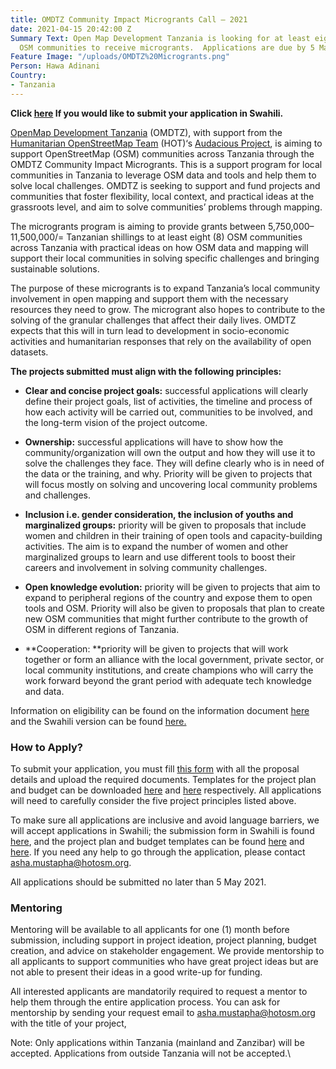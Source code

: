 ```yaml
---
title: OMDTZ Community Impact Microgrants Call — 2021
date: 2021-04-15 20:42:00 Z
Summary Text: Open Map Development Tanzania is looking for at least eight Tanzanian
  OSM communities to receive microgrants.  Applications are due by 5 May 2021.
Feature Image: "/uploads/OMDTZ%20Microgrants.png"
Person: Hawa Adinani
Country:
- Tanzania
---
```


**Click [here](https://omdtanzania.medium.com/ufadhili-mdogo-kutoka-shirika-la-omdtz-2021-8d394a3dd066) If you would like to submit your application in Swahili.**

[OpenMap Development Tanzania](https://www.omdtz.or.tz/) (OMDTZ), with support from the [Humanitarian OpenStreetMap Team](https://www.hotosm.org/) (HOT)‘s [Audacious Project](https://www.hotosm.org/updates/audacious), is aiming to support OpenStreetMap (OSM) communities across Tanzania through the OMDTZ Community Impact Microgrants. This is a support program for local communities in Tanzania to leverage OSM data and tools and help them to solve local challenges. OMDTZ is seeking to support and fund projects and communities that foster flexibility, local context, and practical ideas at the grassroots level, and aim to solve communities’ problems through mapping.

The microgrants program is aiming to provide grants between 5,750,000–11,500,000/= Tanzanian shillings to at least eight (8) OSM communities across Tanzania with practical ideas on how OSM data and mapping will support their local communities in solving specific challenges and bringing sustainable solutions.

The purpose of these microgrants is to expand Tanzania’s local community involvement in open mapping and support them with the necessary resources they need to grow. The microgrant also hopes to contribute to the solving of the granular challenges that affect their daily lives. OMDTZ expects that this will in turn lead to development in socio-economic activities and humanitarian responses that rely on the availability of open datasets.

**The projects submitted must align with the following principles:**

* **Clear and concise project goals:** successful applications will clearly define their project goals, list of activities, the timeline and process of how each activity will be carried out, communities to be involved, and the long-term vision of the project outcome.

* **Ownership:** successful applications will have to show how the community/organization will own the output and how they will use it to solve the challenges they face. They will define clearly who is in need of the data or the training, and why. Priority will be given to projects that will focus mostly on solving and uncovering local community problems and challenges.

* **Inclusion i.e. gender consideration, the inclusion of youths and marginalized groups:** priority will be given to proposals that include women and children in their training of open tools and capacity-building activities. The aim is to expand the number of women and other marginalized groups to learn and use different tools to boost their careers and involvement in solving community challenges.

* **Open knowledge evolution:** priority will be given to projects that aim to expand to peripheral regions of the country and expose them to open tools and OSM. Priority will also be given to proposals that plan to create new OSM communities that might further contribute to the growth of OSM in different regions of Tanzania.

* **Cooperation: **priority will be given to projects that will work together or form an alliance with the local government, private sector, or local community institutions, and create champions who will carry the work forward beyond the grant period with adequate tech knowledge and data.

Information on eligibility can be found on the information document [here](https://docs.google.com/document/d/12x6EqDqXvTRuJYbx3k2K6nKl1bN0xaEHuvknAjXP04c/edit?usp=sharing) and the Swahili version can be found [here.](https://docs.google.com/document/d/1CxPJHnX4knqMmy3xrigIcw7EMEQfQ-qZ9XSDM7L3960/edit?usp=sharing)

### **How to Apply?**

To submit your application, you must fill [this form](https://forms.gle/SJ2mXPXYcyRF5STj7) with all the proposal details and upload the required documents. Templates for the project plan and budget can be downloaded [here](https://docs.google.com/spreadsheets/d/1ETbSEoqzaol4fVVOjV4-P89Y2WCMPqCMWgzhXtPG4j8/edit?usp=sharing) and [here](https://docs.google.com/document/u/0/d/1LYN_-fZLQqpD6j1NexI-4i8tCscIPxiBdnarXIudplE/edit) respectively. All applications will need to carefully consider the five project principles listed above.

To make sure all applications are inclusive and avoid language barriers, we will accept applications in Swahili; the submission form in Swahili is found [here](https://forms.gle/CQ1nG97CPEKqvFbs5), and the project plan and budget templates can be found [here](https://docs.google.com/spreadsheets/d/1rLcERRARB2slRrgySPTmj_kWexV3d3IhPWSJsCBUlyg/edit?usp=sharing) and [here](https://docs.google.com/document/d/1sGPkshy6u3-ZGlqtJHw1ipdplw9LmLUFvDF1B3RFAAU/edit?usp=sharing). If you need any help to go through the application, please contact asha.mustapha@hotosm.org.

All applications should be submitted no later than 5 May 2021.

### **Mentoring**

Mentoring will be available to all applicants for one (1) month before submission, including support in project ideation, project planning, budget creation, and advice on stakeholder engagement. We provide mentorship to all applicants to support communities who have great project ideas but are not able to present their ideas in a good write-up for funding.

All interested applicants are mandatorily required to request a mentor to help them through the entire application process. You can ask for mentorship by sending your request email to asha.mustapha@hotosm.org with the title of your project,

Note: Only applications within Tanzania (mainland and Zanzibar) will be accepted. Applications from outside Tanzania will not be accepted.\\
